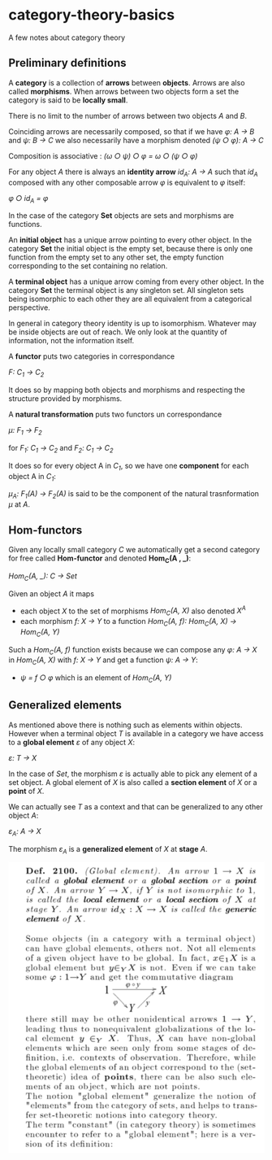 # category-theory-basics
A few notes about category theory

## Preliminary definitions

A __category__ is a collection of __arrows__ between __objects__. Arrows are also called __morphisms__.
When arrows between two objects form a set the category is said to be __locally small__.

There is no limit to the number of arrows between two objects _A_ and _B_.

Coinciding arrows are necessarily composed, so that if we have _φ: A → B_ and _ψ: B → C_ 
we also necessarily have a morphism denoted _(ψ ○ φ): A → C_

Composition is associative : _(ω ○ ψ) ○ φ = ω ○ (ψ ○ φ)_

For any object *A* there is always an __identity arrow__ *id<sub>A</sub>: A → A* such that *id<sub>A</sub>* 
composed with any other composable arrow _φ_ is equivalent to _φ_ itself:

_φ ○ id<sub>A</sub> = φ_

In the case of the category __Set__ objects are sets and morphisms are functions.

An __initial object__ has a unique arrow pointing to every other object. In the category __Set__ the initial object is the empty set, 
because there is only one function from the empty set to any other set, the empty function corresponding to the set containing no relation.

A __terminal object__ has a unique arrow coming from every other object. In the category __Set__ the terminal object is any singleton set.
All singleton sets being isomorphic to each other they are all equivalent from a categorical perspective.

In general in category theory identity is up to isomorphism. Whatever may be inside objects are out of reach.
We only look at the quantity of information, not the information itself.

A __functor__ puts two categories in correspondance

_F: C<sub>1</sub> → C<sub>2</sub>_

It does so by mapping both objects and morphisms and respecting the structure provided by morphisms.

A __natural transformation__ puts two functors un correspondance

_μ: F<sub>1</sub> → F<sub>2</sub>_

for _F<sub>1</sub>: C<sub>1</sub> → C<sub>2</sub>_ and _F<sub>2</sub>: C<sub>1</sub> → C<sub>2</sub>_

It does so for every object A in _C<sub>1</sub>_, so we have one __component__ for each object A in _C<sub>1</sub>_:

_μ<sub>A</sub>: F<sub>1</sub>(A) → F<sub>2</sub>(A)_ 
is said to be the component of the natural trasnformation _μ_ at _A_.


## Hom-functors
Given any locally small category _C_ we automatically get a second category for free 
called __Hom-functor__ and denoted __Hom<sub>C</sub>(A , \_)__:

_Hom<sub>C</sub>(A, \_): C → Set_

Given an object _A_ it maps
  - each object _X_ to the set of morphisms _Hom<sub>C</sub>(A, X)_ also denoted _X<sup>A</sup>_
  - each morphism _f: X → Y_ to a function _Hom<sub>C</sub>(A, f): Hom<sub>C</sub>(A, X) → Hom<sub>C</sub>(A, Y)_
    
Such a _Hom<sub>C</sub>(A, f)_ function exists because we can compose any _φ: A → X_ in _Hom<sub>C</sub>(A, X)_ 
with _f: X → Y_ and get a function _ψ: A → Y_:

  - _ψ = f ○ φ_ which is an element of _Hom<sub>C</sub>(A, Y)_

## Generalized elements

As mentioned above there is nothing such as elements within objects.
However when a terminal object _T_ is available in a category we have access to a __global element__ _ε_ of any object _X_:

_ε: T → X_

In the case of _Set_, the morphism _ε_ is actually able to pick any element of a set object. A global element of _X_ is also called a __section element__ of _X_ or a __point__ of _X_.

We can actually see _T_ as a context and that can be generalized to any other object _A_:

_ε<sub>A</sub>: A → X_

The morphism _ε<sub>A</sub>_ is a __generalized element__ of _X_ at __stage__ _A_.

![Handbook of Mathematics, Thierry de Vialar](/global-element.png)





